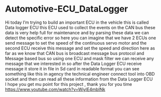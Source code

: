 # Automotive-ECU_DataLogger

Hi today I’m trying to build an important ECU in the vehicle this is called Data logger ECU this ECU used to collect the  events on the CAN bus these data is very help full for maintenance  and by parsing these  data we can detect the specific error so here you can imagine   that  we have 2 ECUs one send message to set the speed of the continuous servo motor and the second ECU receive this message and set the speed and direction here as far as we know that  CAN bus is broadcast message bus protocol  and Message based bus so using one ECU and mask filter we can receive any message that we interested in so after the Data Logger ECU receive message it store it in file in Sd card in readable format you can see something like this in agency the technical engineer connect tool into OBD socket and then can read all these information from the Data Logger ECU  
I hope you get mu point for this project , thank you for you time 
https://www.youtube.com/watch?v=WiylE4mbINk
